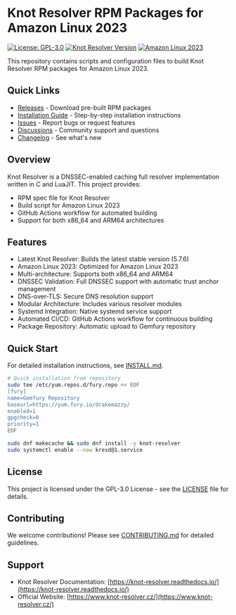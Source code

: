 # Knot Resolver RPM Packages for Amazon Linux 2023

[![License: GPL-3.0](https://img.shields.io/badge/License-GPL--3.0-blue.svg)](https://www.gnu.org/licenses/gpl-3.0)
[![Knot Resolver Version](https://img.shields.io/badge/Knot%20Resolver-5.7.6-green.svg)](https://www.knot-resolver.cz/)
[![Amazon Linux 2023](https://img.shields.io/badge/Amazon%20Linux-2023-orange.svg)](https://docs.aws.amazon.com/linux/al2023/ug/what-is-amazon-linux.html)

This repository contains scripts and configuration files to build Knot Resolver RPM packages for Amazon Linux 2023.

## Quick Links

- [Releases](https://github.com/yb-infinity/knot-resolver-amzn2023/releases) - Download pre-built RPM packages
- [Installation Guide](INSTALL.md) - Step-by-step installation instructions
- [Issues](https://github.com/yb-infinity/knot-resolver-amzn2023/issues) - Report bugs or request features
- [Discussions](https://github.com/yb-infinity/knot-resolver-amzn2023/discussions) - Community support and questions
- [Changelog](CHANGELOG.md) - See what's new

## Overview

Knot Resolver is a DNSSEC-enabled caching full resolver implementation written in C and LuaJIT. This project provides:

- RPM spec file for Knot Resolver
- Build script for Amazon Linux 2023
- GitHub Actions workflow for automated building
- Support for both x86_64 and ARM64 architectures

## Features

- Latest Knot Resolver: Builds the latest stable version (5.7.6)
- Amazon Linux 2023: Optimized for Amazon Linux 2023
- Multi-architecture: Supports both x86_64 and ARM64
- DNSSEC Validation: Full DNSSEC support with automatic trust anchor management
- DNS-over-TLS: Secure DNS resolution support
- Modular Architecture: Includes various resolver modules
- Systemd Integration: Native systemd service support
- Automated CI/CD: GitHub Actions workflow for continuous building
- Package Repository: Automatic upload to Gemfury repository

## Quick Start

For detailed installation instructions, see [INSTALL.md](INSTALL.md).

```bash
# Quick installation from repository
sudo tee /etc/yum.repos.d/fury.repo << EOF
[fury]
name=Gemfury Repository
baseurl=https://yum.fury.io/drakemazzy/
enabled=1
gpgcheck=0
priority=1
EOF

sudo dnf makecache && sudo dnf install -y knot-resolver
sudo systemctl enable --now kresd@1.service
```

## License

This project is licensed under the GPL-3.0 License - see the [LICENSE](LICENSE) file for details.

## Contributing

We welcome contributions! Please see [CONTRIBUTING.md](CONTRIBUTING.md) for detailed guidelines.

## Support

- Knot Resolver Documentation: [https://knot-resolver.readthedocs.io/](https://knot-resolver.readthedocs.io/)
- Official Website: [https://www.knot-resolver.cz/](https://www.knot-resolver.cz/)

